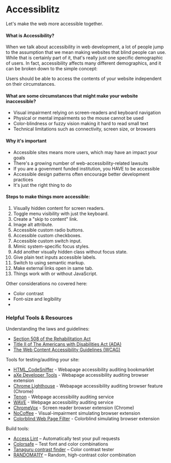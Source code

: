 # Accessiblitz

Let's make the web more accessible together.

#### What is Accessibility?

When we talk about accessibility in web development, a lot of people jump to the assumption that we mean making websites that blind people can use. While that is certainly part of it, that's really just one specific demographic of users. In fact, accessibility affects many different demographics, and it can be broken down to the simple concept:

Users should be able to access the contents of your website independent on their circumstances.

#### What are some circumstances that might make your website inaccessible?

* Visual impairment relying on screen-readers and keyboard navigation
* Physical or mental impairments so the mouse cannot be used
* Color-blindness or fuzzy vision making it hard to read small text
* Technical limitations such as connectivity, screen size, or browsers

#### Why it's important

* Accessible sites means more users, which may have an impact your goals
* There's a growing number of web-accessibility-related lawsuits
* If you are a govenment funded institution, you HAVE to be accessible
* Accessible design patterns often encourage better development practices
* It's just the right thing to do

#### Steps to make things more accessible:

1.  Visually hidden content for screen readers.
2.  Toggle menu visibility with just the keyboard.
3.  Create a "skip to content" link.
4.  Image alt attribute.
5.  Accessible custom radio buttons.
6.  Accessible custom checkboxes.
7.  Accessible custom switch input.
8.  Mimic system-specific focus styles.
9.  Add another visually hidden class without focus state.
10. Give plain text inputs accessible labels.
11. Switch to using semantic markup.
12. Make external links open in same tab.
13. Things work with or without JavaScript.

Other considerations no covered here:

* Color contrast
* Font-size and legibility
*

### Helpful Tools & Resources

Understanding the laws and guidelines:

* [Section 508 of the Rehabilitation Act](https://section508.gov/)
* [Title II of The Americans with Disabilities Act (ADA)](https://www.ada.gov/pcatoolkit/chap5toolkit.htm)
* [The Web Content Accessibility Guidelines (WCAG)](https://www.w3.org/TR/WCAG21/)

Tools for testing/auditing your site:

* [HTML_CodeSniffer](https://squizlabs.github.io/HTML_CodeSniffer/) - Webapage accessibility auditing bookmarklet
* [aXe Developer Tools](https://addons.mozilla.org/en-US/firefox/addon/axe-devtools/) - Webapage accessibility auditing browser extension
* [Chrome Lighthouse](https://developers.google.com/web/tools/lighthouse/) - Webapage accessibility auditing browser feature (Chrome)
* [Tenon](https://tenon.io/) - Webpage accessibility auditing service
* [WAVE](http://wave.webaim.org/) - Webpage accessibility auditing service
* [ChromeVox](https://chrome.google.com/webstore/detail/chromevox/kgejglhpjiefppelpmljglcjbhoiplfn) - Screen reader browser extension (Chrome)
* [NoCoffee](https://addons.mozilla.org/en-US/firefox/addon/nocoffee/) - Visual-impairment simulating browser extension
* [Colorblind Web Page Filter](https://www.toptal.com/designers/colorfilter) - Colorblind simulating browser extension

Build tools:

* [Access Lint](https://www.accesslint.com/) – Automatically test your pull requests
* [Colorsafe](http://colorsafe.co/) – Test font and color combinations
* [Tanaguru contrast finder](http://contrast-finder.tanaguru.com/) – Color contrast tester
* [RANDOMA11Y](https://www.randoma11y.com/) – Random, high-contrast color combination
